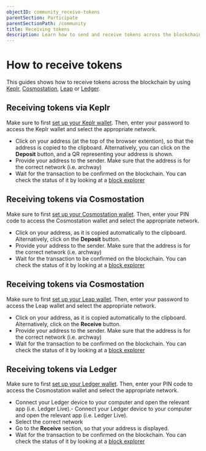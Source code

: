 ```yaml
---
objectID: community_receive-tokens
parentSection: Participate
parentSectionPath: /community
title: Receiving tokens
description: Learn how to send and receive tokens across the blockchain.
---
```


# How to receive tokens

This guides shows how to receive tokens across the blockchain by using [Keplr](/community/wallet-setup/keplr-setup), [Cosmostation](/community/wallet-setup/cosmostation-setup), [Leap](/community/wallet-setup/leap-setup) or [Ledger](/community/wallet-setup/ledger-setup).


## Receiving tokens via Keplr


Make sure to first [set up your Keplr wallet](/community/wallet-setup/keplr-setup).
Then, enter your password to access the Keplr wallet and select the appropriate network.

- Click on your address (at the top of the browser extention), so that the address is copied to the clipboard. Alternatively, you can click on the **Deposit** button, and a QR representing your address is shown.
- Provide your address to the sender. Make sure that the address is for the correct network (i.e. archway)
- Wait for the transaction to be confirmed on the blockchain. You can check the status of it by looking at a [block explorer](/resources/blockexplorers)


## Receiving tokens via Cosmostation

Make sure to first [set up your Cosmostation wallet](/community/wallet-setup/cosmostation-setup).
Then, enter your PIN code to access the Cosmostation wallet and select the appropriate network.

- Click on your address, as it is copied automatically to the clipboard. Alternatively, click on the **Deposit** button.
- Provide your address to the sender. Make sure that the address is for the correct network (i.e. archway)
- Wait for the transaction to be confirmed on the blockchain. You can check the status of it by looking at a [block explorer](/resources/blockexplorers)

## Receiving tokens via Cosmostation

Make sure to first [set up your Leap wallet](/community/wallet-setup/leap-setup).
Then, enter your password to access the Leap wallet and select the appropriate network.

- Click on your address, as it is copied automatically to the clipboard. Alternatively, click on the **Receive** button.
- Provide your address to the sender. Make sure that the address is for the correct network (i.e. archway)
- Wait for the transaction to be confirmed on the blockchain. You can check the status of it by looking at a [block explorer](/resources/blockexplorers)


## Receiving tokens via Ledger 

Make sure to first [set up your Ledger wallet](/community/wallet-setup/ledger-setup).
Then, enter your PIN code to access the Cosmostation wallet and select the appropriate network.

- Connect your Ledger device to your computer and open the relevant app (i.e. Ledger Live).- Connect your Ledger device to your computer and open the relevant app (i.e. Ledger Live).
- Select the correct network
- Go to the **Receive** section, so that your address is displayed. 
- Wait for the transaction to be confirmed on the blockchain. You can check the status of it by looking at a [block explorer](/resources/blockexplorers)